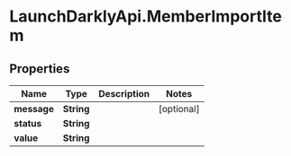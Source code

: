 # LaunchDarklyApi.MemberImportItem

## Properties

Name | Type | Description | Notes
------------ | ------------- | ------------- | -------------
**message** | **String** |  | [optional] 
**status** | **String** |  | 
**value** | **String** |  | 


